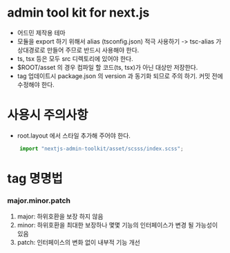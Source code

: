 # admin tool kit for next.js

* 어드민 제작용 테마
* 모듈을 export 하기 위해서 alias (tsconfig.json) 적극 사용하기 -> tsc-alias 가 상대경로로 만들어 주므로 반드시 사용해야 한다.
* ts, tsx 등은 모두 src 디렉토리에 있어야 한다.
* $ROOT/asset 의 경우 컴파일 할 코드(ts, tsx)가 아닌 대상만 저장한다.
* tag 업데이트시 package.json 의 version 과 동기화 되므로 주의 하기. 커밋 전에 수정해야 한다.

# 사용시 주의사항

* root.layout 에서 스타일 추가해 주어야 한다.

~~~javascript
    import "nextjs-admin-toolkit/asset/scsss/index.scss";
~~~

# tag 명명법

### major.minor.patch

1. major: 하위호환을 보장 하지 않음
2. minor: 하위호환을 최대한 보장하나 몇몇 기능의 인터페이스가 변경 될 가능성이 있음
3. patch: 인터페이스의 변화 없이 내부적 기능 개선 